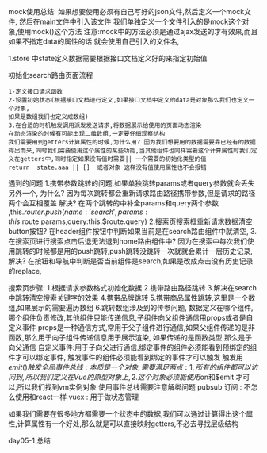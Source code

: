 mock使用总结:
如果想要使用必须有自己写好的json文件,然后定义一个mock文件,
然后在main文件中引入该文件
我们单独定义一个文件引入的是mock这个对象,使用mock()这个方法
注意:mock中的方法必须是通过ajax发送的才有效果,而且如果不指定data的属性的话 就会使用自己引入的文件名,


1.store 中state定义数据需要根据接口文档定义好的来指定初始值

初始化search路由页面流程
```
1-定义接口请求函数 
2-设置初始状态(根据接口文档进行定义,如果接口文档中定义的data是对象那么我们也定义一个对象,
如果是数组我们也定义成数组)
3.在合适的时机触发调用派发发送请求,将数据展示给使用的页面动态渲染
在动态渲染的时候有可能出现二维数组,一定要仔细观察结构
我们需要用到getters计算属性的时候,为什么用? 因为我们想要用的数据需要靠已经有的数据得出而来,同时我们需要使用这个属性的某些功能,当其他组件也同样需要这个计算属性时我们定义在getters中,同时指定如果没有值时需要|| 一个需要的初始化类型的值
return  state.aaa || []  或者对象 这样没有值使用属性也不会报错
```


遇到的问题
1.携带参数跳转的问题,如果单独跳转params或者query参数就会丢失另外一个,
为什么?
因为每次跳转都会重新请求路由路径携带参数,但是请求的路径两个会互相覆盖
解决?
在两个跳转的中补全params和query两个参数 ,this.$router.push(name:'search',params:this.$route.params,query:this.$route.query)
2.搜索页搜索框重新请求数据清空button按钮?
在header组件按钮中判断如果当前是在search路由组件中就清空,
3.在搜索页进行搜索点击后退无法退到home路由组件中?
因为在搜索中每次我们使用跳转的时候都是用的push跳转,push跳转没跳转一次就就会累计一层历史记录,
解决?
在按钮和导航中判断是否当前组件是search,如果是改成点击没有历史记录的replace,


搜索页步骤:
1.根据请求参数格式初始化数据
2.携带路由路径跳转
3.解决在search中跳转清空搜索关键字的效果
4.携带品牌跳转
5.携带商品属性跳转,这里是一个数组,如果展示的需要遍历数组
6.跳转数组涉及到的传参问题,
数据定义在哪个组件,哪个组件负责修改,其他组件只能传递信息,子组件向父组件通信用props或者是自定义事件
props是一种通信方式,常用于父子组件进行通信,如果父组件传递的是非函数,那么用于向子组件传递信息用于展示渲染,
                    如果传递的是函数类型,那么是子向父通信
自定义事件:用于子向父进行通信,绑定事件的组件必须能看到预绑定的组件才可以绑定事件,
                            触发事件的组件必须能看到绑定的事件才可以触发
                            触发用$emit()触发
全局事件总线:
本质是一个对象,
需要满足两点: 1,所有的组件都可以访问到,所以我们定义在Vue的原型对象上,
             2.这个对象必须能使用$on和$emit 才可以,所以我们找到vm实例对象
             使用事件总线需要注意解绑问题
pubsub 订阅  : 不怎么使用和react一样
vuex : 用于做状态管理 

如果我们需要在很多地方都需要一个状态中的数据,我们可以通过计算得出这个属性,计算属性有一个好处,那么就是可以直接映射getters,不必去寻找层级结构


day05-1  总结


